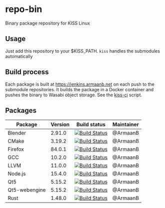 # repo-bin
Binary package repository for KISS Linux

## Usage
Just add this repository to your $KISS_PATH. `kiss` handles the submodules automatically

## Build process
Each package is built at https://jenkins.armaanb.net on each push to the submodule repositories. It builds the package in a Docker container and pushes the binary to Wasabi object storage. See the [kiss-ci](kiss-ci) script.

## Packages
| Package   | Version  | Build status                                                                                                                                         | Maintainer |
|----------|----------|------------------------------------------------------------------------------------------------------------------------------------------------------------------------------------------------------------------------------------|------------|
| Blender  | 2.91.0 | [![Build Status](https://jenkins.armaanb.net/job/kiss-community/job/blender-bin/badge/icon)](https://jenkins.armaanb.net/job/kiss-community/job/blender-bin/) | @ArmaanB
| CMake  | 3.19.2 | [![Build Status](https://jenkins.armaanb.net/job/kiss-community/job/cmake-bin/badge/icon)](https://jenkins.armaanb.net/job/kiss-community/job/cmake-bin/) | @ArmaanB
| Firefox  | 84.0.1 | [![Build Status](https://jenkins.armaanb.net/job/kiss-community/job/firefox-bin/badge/icon)](https://jenkins.armaanb.net/job/kiss-community/job/firefox-bin/) | @ArmaanB
| GCC  | 10.2.0 | [![Build Status](https://jenkins.armaanb.net/job/kiss-community/job/gcc-bin/badge/icon)](https://jenkins.armaanb.net/job/kiss-community/job/gcc-bin/) | @ArmaanB
| LLVM     | 11.0.0 | [![Build Status](https://jenkins.armaanb.net/job/kiss-community/job/llvm-bin/badge/icon)](https://jenkins.armaanb.net/job/kiss-community/job/llvm-bin/) | @ArmaanB
| Node.js     | 15.4.0 | [![Build Status](https://jenkins.armaanb.net/job/kiss-community/job/nodejs-bin/badge/icon)](https://jenkins.armaanb.net/job/kiss-community/job/nodejs-bin/) | @ArmaanB
| Qt5     | 5.15.2 | [![Build Status](https://jenkins.armaanb.net/job/kiss-community/job/qt5-bin/badge/icon)](https://jenkins.armaanb.net/job/kiss-community/job/qt5-bin/) | @ArmaanB
| Qt5-webengine     | 5.15.2 | [![Build Status](https://jenkins.armaanb.net/job/kiss-community/job/qt5-webengine-bin/badge/icon)](https://jenkins.armaanb.net/job/kiss-community/job/qt5-webengine-bin/) | @ArmaanB
| Rust     | 1.48.0 | [![Build Status](https://jenkins.armaanb.net/job/kiss-community/job/rust-bin/badge/icon)](https://jenkins.armaanb.net/job/kiss-community/job/rust-bin/) | @ArmaanB
